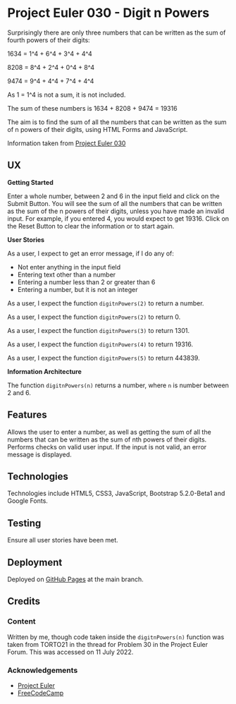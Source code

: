 # Project Euler 030 - Digit n Powers

Surprisingly there are only three numbers that can be written as the sum of fourth powers of their digits:

   1634 = 1^4 + 6^4 + 3^4 + 4^4

   8208 = 8^4 + 2^4 + 0^4 + 8^4

   9474 = 9^4 + 4^4 + 7^4 + 4^4

As 1 = 1^4 is not a sum, it is not included.

The sum of these numbers is 1634 + 8208 + 9474 = 19316

The aim is to find the sum of all the numbers that can be written as the sum of n powers of their digits, using HTML Forms and JavaScript.

Information taken from [Project Euler 030](https://projecteuler.net/problem=30)

## UX

**Getting Started**

Enter a whole number, between 2 and 6 in the input field and click on the Submit Button.  You will see the sum of all the numbers that can be written as the sum of the n powers of their digits, unless you have made an invalid input.  For example, if you entered 4, you would expect to get 19316.  Click on the Reset Button to clear the information or to start again.

**User Stories**

As a user, I expect to get an error message, if I do any of:

- Not enter anything in the input field
- Entering text other than a number
- Entering a number less than 2 or greater than 6
- Entering a number, but it is not an integer

As a user, I expect the function `digitnPowers(2)` to return a number.

As a user, I expect the function `digitnPowers(2)` to return 0.

As a user, I expect the function `digitnPowers(3)` to return 1301.

As a user, I expect the function `digitnPowers(4)` to return 19316.

As a user, I expect the function `digitnPowers(5)` to return 443839.

**Information Architecture**

The function `digitnPowers(n)` returns a number, where `n` is number between 2 and 6.

## Features

Allows the user to enter a number, as well as getting the sum of all the numbers that can be written as the sum of nth powers of their digits.  Performs checks on valid user input.  If the input is not valid, an error message is displayed.

## Technologies

Technologies include HTML5, CSS3, JavaScript, Bootstrap 5.2.0-Beta1 and Google Fonts.

## Testing

Ensure all user stories have been met.

## Deployment

Deployed on [GitHub Pages](https://derektypist.github.io/project-euler-030) at the main branch.

## Credits

### Content

Written by me, though code taken inside the `digitnPowers(n)` function was taken from TORTO21 in the thread for Problem 30 in the Project Euler Forum.  This was accessed on 11 July 2022.

### Acknowledgements

- [Project Euler](https://projecteuler.net)
- [FreeCodeCamp](https://www.freecodecamp.org)